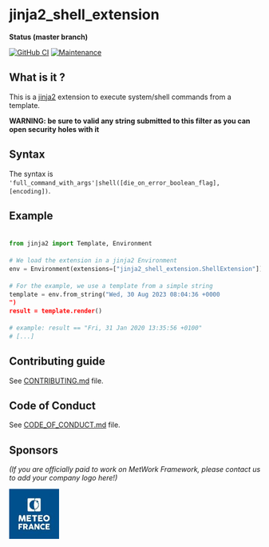 # jinja2_shell_extension

[//]: # (automatically generated from https://github.com/metwork-framework/github_organization_management/blob/master/common_files/README.md)

**Status (master branch)**



[![GitHub CI](https://github.com/metwork-framework/jinja2_shell_extension/workflows/CI/badge.svg?branch=master)](https://github.com/metwork-framework/jinja2_shell_extension/actions?query=workflow%3ACI+branch%3Amaster)
[![Maintenance](https://raw.githubusercontent.com/metwork-framework/resources/master/badges/maintained.svg)](https://github.com/metwork-framework/resources/blob/master/badges/maintained.svg)




## What is it ?

This is a [jinja2](http://jinja.pocoo.org/) extension to execute system/shell
commands from a template.

**WARNING: be sure to valid any string submitted to this filter as you can
open security holes with it**

## Syntax

The syntax is `'full_command_with_args'|shell([die_on_error_boolean_flag], [encoding])`.

## Example

```python

from jinja2 import Template, Environment

# We load the extension in a jinja2 Environment
env = Environment(extensions=["jinja2_shell_extension.ShellExtension"])

# For the example, we use a template from a simple string
template = env.from_string("Wed, 30 Aug 2023 08:04:36 +0000
")
result = template.render()

# example: result == "Fri, 31 Jan 2020 13:35:56 +0100"
# [...]

```






## Contributing guide

See [CONTRIBUTING.md](CONTRIBUTING.md) file.



## Code of Conduct

See [CODE_OF_CONDUCT.md](CODE_OF_CONDUCT.md) file.



## Sponsors

*(If you are officially paid to work on MetWork Framework, please contact us to add your company logo here!)*

[![logo](https://raw.githubusercontent.com/metwork-framework/resources/master/sponsors/meteofrance-small.jpeg)](http://www.meteofrance.com)
